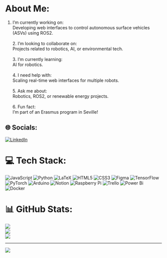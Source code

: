 # About Me:
1. I’m currently working on:<br>Developing web interfaces to control autonomous surface vehicles (ASVs) using ROS2.<br><br>2. I’m looking to collaborate on:<br>Projects related to robotics, AI, or environmental tech.<br><br>3. I’m currently learning:<br>AI for robotics.<br><br>4. I need help with:<br>Scaling real-time web interfaces for multiple robots.<br><br>5. Ask me about:<br>Robotics, ROS2, or renewable energy projects.<br><br>6. Fun fact:<br>I’m part of an Erasmus program in Seville!


## 🌐 Socials:
[![LinkedIn](https://img.shields.io/badge/LinkedIn-Profile-blue)](https://www.linkedin.com/in/alexandre-isenbrandt/)


# 💻 Tech Stack:
![JavaScript](https://img.shields.io/badge/javascript-%23323330.svg?style=for-the-badge&logo=javascript&logoColor=%23F7DF1E) ![Python](https://img.shields.io/badge/python-3670A0?style=for-the-badge&logo=python&logoColor=ffdd54) ![LaTeX](https://img.shields.io/badge/latex-%23008080.svg?style=for-the-badge&logo=latex&logoColor=white) ![HTML5](https://img.shields.io/badge/html5-%23E34F26.svg?style=for-the-badge&logo=html5&logoColor=white) ![CSS3](https://img.shields.io/badge/css3-%231572B6.svg?style=for-the-badge&logo=css3&logoColor=white) ![Figma](https://img.shields.io/badge/figma-%23F24E1E.svg?style=for-the-badge&logo=figma&logoColor=white) ![TensorFlow](https://img.shields.io/badge/TensorFlow-%23FF6F00.svg?style=for-the-badge&logo=TensorFlow&logoColor=white) ![PyTorch](https://img.shields.io/badge/PyTorch-%23EE4C2C.svg?style=for-the-badge&logo=PyTorch&logoColor=white) ![Arduino](https://img.shields.io/badge/-Arduino-00979D?style=for-the-badge&logo=Arduino&logoColor=white) ![Notion](https://img.shields.io/badge/Notion-%23000000.svg?style=for-the-badge&logo=notion&logoColor=white) ![Raspberry Pi](https://img.shields.io/badge/-RaspberryPi-C51A4A?style=for-the-badge&logo=Raspberry-Pi) ![Trello](https://img.shields.io/badge/Trello-%23026AA7.svg?style=for-the-badge&logo=Trello&logoColor=white) ![Power Bi](https://img.shields.io/badge/power_bi-F2C811?style=for-the-badge&logo=powerbi&logoColor=black) ![Docker](https://img.shields.io/badge/docker-%230db7ed.svg?style=for-the-badge&logo=docker&logoColor=white)
# 📊 GitHub Stats:
![](https://github-readme-stats.vercel.app/api?username=alex-isbrdt&theme=dark&hide_border=false&include_all_commits=false&count_private=false)<br/>
![](https://github-readme-streak-stats.herokuapp.com/?user=alex-isbrdt&theme=dark&hide_border=false)<br/>
![](https://github-readme-stats.vercel.app/api/top-langs/?username=alex-isbrdt&theme=dark&hide_border=false&include_all_commits=false&count_private=false&layout=compact)

---
[![](https://visitcount.itsvg.in/api?id=alex-isbrdt&icon=0&color=0)](https://visitcount.itsvg.in)

<!-- Proudly created with GPRM ( https://gprm.itsvg.in ) -->
